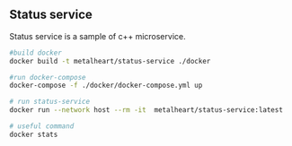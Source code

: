 ## Status service

Status service is a sample of c++ microservice. 

```bash
#build docker
docker build -t metalheart/status-service ./docker

#run docker-compose
docker-compose -f ./docker/docker-compose.yml up

# run status-service
docker run --network host --rm -it  metalheart/status-service:latest 

# useful command
docker stats
```